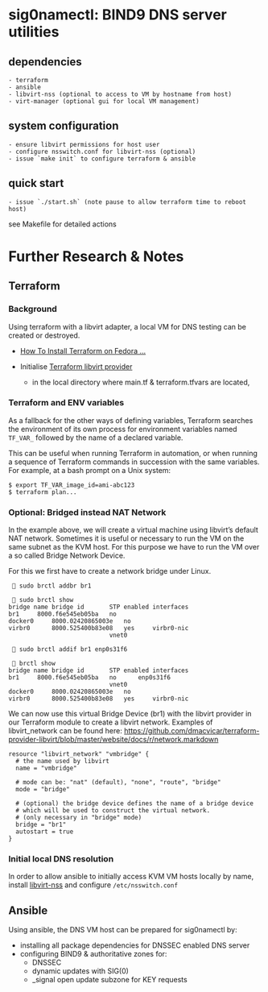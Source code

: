 # sig0namectl: BIND9 DNS server utilities

## dependencies
    - terraform
    - ansible
    - libvirt-nss (optional to access to VM by hostname from host)
    - virt-manager (optional gui for local VM management)

## system configuration
    - ensure libvirt permissions for host user
    - configure nsswitch.conf for libvirt-nss (optional)
    - issue `make init` to configure terraform & ansible

## quick start
    - issue `./start.sh` (note pause to allow terraform time to reboot host)

see Makefile for detailed actions

# Further Research & Notes

## Terraform 

### Background

Using terraform with a libvirt adapter, a local VM for DNS testing can be created or destroyed.

- [How To Install Terraform on Fedora ...](https://computingforgeeks.com/how-to-install-terraform-on-fedora/)

- Initialise [Terraform libvirt provider](https://registry.terraform.io/providers/dmacvicar/libvirt/latest)
  - in the local directory where main.tf & terraform.tfvars are located,   

### Terraform and ENV variables

As a fallback for the other ways of defining variables, Terraform searches the environment of its own process for environment variables named `TF_VAR_` followed by the name of a declared variable.

This can be useful when running Terraform in automation, or when running a sequence of Terraform commands in succession with the same variables. For example, at a bash prompt on a Unix system:

```
$ export TF_VAR_image_id=ami-abc123
$ terraform plan...
```

### Optional: Bridged instead NAT Network

In the example above, we will create a virtual machine using libvirt’s default NAT network. Sometimes it is useful or necessary to run the VM on the same subnet as the KVM host. For this purpose we have to run the VM over a so called Bridge Network Device.

For this we first have to create a network bridge under Linux.

```
  sudo brctl addbr br1

  sudo brctl show
bridge name	bridge id		STP enabled	interfaces
br1		8000.f6e545eb05ba	no		
docker0		8000.02420865003e	no		
virbr0		8000.525400b83e08	yes		virbr0-nic
							vnet0

  sudo brctl addif br1 enp0s31f6

  brctl show
bridge name	bridge id		STP enabled	interfaces
br1		8000.f6e545eb05ba	no		enp0s31f6
							vnet0
docker0		8000.02420865003e	no		
virbr0		8000.525400b83e08	yes		virbr0-nic
```

We can now use this virtual Bridge Device (br1) with the libvirt provider in our Terraform module to create a libvirt network. Examples of libvirt_network can be found here: https://github.com/dmacvicar/terraform-provider-libvirt/blob/master/website/docs/r/network.markdown

```
resource "libvirt_network" "vmbridge" {
  # the name used by libvirt
  name = "vmbridge"

  # mode can be: "nat" (default), "none", "route", "bridge"
  mode = "bridge"

  # (optional) the bridge device defines the name of a bridge device
  # which will be used to construct the virtual network.
  # (only necessary in "bridge" mode)
  bridge = "br1"
  autostart = true
}
```
### Initial local DNS resolution

In order to allow ansible to initially access KVM VM hosts locally by name, install [libvirt-nss](https://libvirt.org/nss.html) and configure `/etc/nsswitch.conf`

## Ansible

Using ansible, the DNS VM host can be prepared for sig0namectl by:
- installing all package dependencies for DNSSEC enabled DNS server
- configuring BIND9 & authoritative zones for:
    - DNSSEC
    - dynamic updates with SIG(0)
    - \_signal open update subzone for KEY requests


